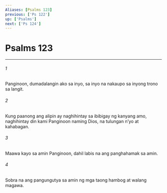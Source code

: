 ```yaml
---
Aliases: [Psalms 123]
previous: ['Ps 122']
up: ['Psalms']
next: ['Ps 124']
---
```

# Psalms 123

***

###### 1
Panginoon, dumadalangin ako sa inyo, sa inyo na nakaupo sa inyong trono sa langit. 

###### 2
Kung paanong ang alipin ay naghihintay sa ibibigay ng kanyang amo, naghihintay din kami Panginoon naming Dios, na tulungan nʼyo at kahabagan. 

###### 3
Maawa kayo sa amin Panginoon, dahil labis na ang panghahamak sa amin. 

###### 4
Sobra na ang pangungutya sa amin ng mga taong hambog at walang magawa.
